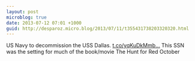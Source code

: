 ```yaml
---
layout: post
microblog: true
date: 2013-07-12 07:01 +1000
guid: http://desparoz.micro.blog/2013/07/11/t355431738203320320.html
---
```

US Navy to decommission the USS Dallas. [t.co/yqKuDkMmb...](http://t.co/yqKuDkMmb4.) This SSN was the setting for much of the book/movie The Hunt for Red October

